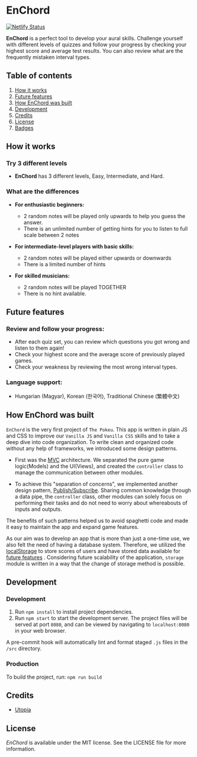 # EnChord

[![Netlify Status](https://api.netlify.com/api/v1/badges/61aa5294-7ef4-4d3d-978c-b61c9ac5fe4e/deploy-status)](https://app.netlify.com/sites/enchord/deploys)

**EnChord** is a perfect tool to develop your aural skills. Challenge yourself with different levels of quizzes and follow your progress by checking your highest score and average test results. You can also review what are the frequently mistaken interval types.

## Table of contents

1. [How it works](#how-it-works)
2. [Future features](#future-features)
3. [How EnChord was built](#how-enchord-was-built)
4. [Development](#development)
5. [Credits](#credits)
6. [License](#license)
7. [Badges](#badges)

## How it works

### Try 3 different levels

- **EnChord** has 3 different levels, Easy, Intermediate, and Hard.

### What are the differences

- **For enthusiastic beginners:**

  - 2 random notes will be played only upwards to help you guess the answer.
  - There is an unlimited number of getting hints for you to listen to full scale between 2 notes

- **For intermediate-level players with basic skills:**

  - 2 random notes will be played either upwards or downwards
  - There is a limited number of hints

- **For skilled musicians:**
  - 2 random notes will be played TOGETHER
  - There is no hint available.

## Future features

### Review and follow your progress:

- After each quiz set, you can review which questions you got wrong and listen to them again!
- Check your highest score and the average score of previously played games.
- Check your weakness by reviewing the most wrong interval types.

### Language support:

- Hungarian (Magyar), Korean (한국어), Traditional Chinese (繁體中文)

## How EnChord was built

`EnChord` is the very first project of `The Pokeu`. This app is written in plain JS and CSS to improve our `Vanilla JS` and `Vanilla CSS` skills and to take a deep dive into code organization. To write clean and organized code without any help of frameworks, we introduced some design patterns.

- First was the [MVC](https://developer.mozilla.org/en-US/docs/Glossary/MVC) architecture. We separated the pure game logic(Models) and the UI(Views), and created the `controller` class to manage the communication between other modules.

- To achieve this "separation of concerns", we implemented another design pattern, [Publish/Subscribe](https://ably.com/topic/pub-sub). Sharing common knowledge through a data pipe, the `controller` class, other modules can solely focus on performing their tasks and do not need to worry about whereabouts of inputs and outputs.

The benefits of such patterns helped us to avoid spaghetti code and made it easy to maintain the app and expand game features.

As our aim was to develop an app that is more than just a one-time use, we also felt the need of having a database system. Therefore, we utilized the [localStorage](https://developer.mozilla.org/en-US/docs/Web/API/Window/localStorage) to store scores of users and have stored data available for [future features](#future-features) . Considering future scalability of the application, `storage` module is written in a way that the change of storage method is possible.

## Development

### Development

1. Run `npm install` to install project dependencies.
2. Run `npm start` to start the development server. The project files will be served at port `8080`, and can be viewed by navigating to `localhost:8080` in your web browser.

A pre-commit hook will automatically lint and format staged `.js` files in the `/src` directory.

### Production

To build the project, run:
`npm run build`

## Credits

- [Utopia](https://utopia.fyi/)

## License

_EnChord_ is available under the MIT license. See the LICENSE file for more information.
